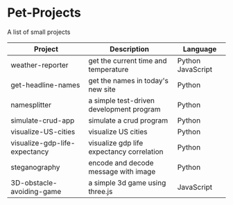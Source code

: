 # Pet-Projects

A list of small projects

| Project                       | Description                               | Language          |
| ----------------------------- | ----------------------------------------- | ----------------- |
| weather-reporter              | get the current time and temperature      | Python JavaScript |
| get-headline-names            | get the names in today's new site         | Python            |
| namesplitter                  | a simple test-driven development program  | Python            |
| simulate-crud-app             | simulate a crud program                   | Python            |
| visualize-US-cities           | visualize US cities                       | Python            |
| visualize-gdp-life-expectancy | visualize gdp life expectancy correlation | Python            |
| steganography                 | encode and decode message with image      | Python            |
| 3D-obstacle-avoiding-game     | a simple 3d game using three.js           | JavaScript        |
